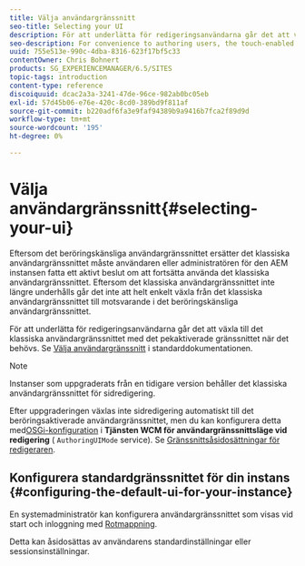 ```yaml
---
title: Välja användargränssnitt
seo-title: Selecting your UI
description: För att underlätta för redigeringsanvändarna går det att växla till det klassiska användargränssnittet med det pekaktiverade gränssnittet när det behövs.
seo-description: For convenience to authoring users, the touch-enabled UI does allow for switching to the classic UI when necessary.
uuid: 755e513e-990c-4dba-8316-623f17bf5c33
contentOwner: Chris Bohnert
products: SG_EXPERIENCEMANAGER/6.5/SITES
topic-tags: introduction
content-type: reference
discoiquuid: dcac2a3a-3241-47de-96ce-982ab0bc05eb
exl-id: 57d45b06-e76e-420c-8cd0-389bd9f811af
source-git-commit: b220adf6fa3e9faf94389b9a9416b7fca2f89d9d
workflow-type: tm+mt
source-wordcount: '195'
ht-degree: 0%

---
```


# Välja användargränssnitt{#selecting-your-ui}

Eftersom det beröringskänsliga användargränssnittet ersätter det klassiska användargränssnittet måste användaren eller administratören för den AEM instansen fatta ett aktivt beslut om att fortsätta använda det klassiska användargränssnittet. Eftersom det klassiska användargränssnittet inte längre underhålls går det inte att helt enkelt växla från det klassiska användargränssnittet till motsvarande i det beröringskänsliga användargränssnittet.

För att underlätta för redigeringsanvändarna går det att växla till det klassiska användargränssnittet med det pekaktiverade gränssnittet när det behövs. Se [Välja användargränssnitt](/help/sites-authoring/select-ui.md) i standarddokumentationen.

>[!NOTE]
>
>Instanser som uppgraderats från en tidigare version behåller det klassiska användargränssnittet för sidredigering.
>
>Efter uppgraderingen växlas inte sidredigering automatiskt till det beröringsaktiverade användargränssnittet, men du kan konfigurera detta med[OSGi-konfiguration](/help/sites-deploying/configuring-osgi.md) i **Tjänsten WCM för användargränssnittsläge vid redigering** ( `AuthoringUIMode` service). Se [Gränssnittsåsidosättningar för redigeraren](#uioverridesfortheeditor).

## Konfigurera standardgränssnittet för din instans {#configuring-the-default-ui-for-your-instance}

En systemadministratör kan konfigurera användargränssnittet som visas vid start och inloggning med [Rotmappning](/help/sites-deploying/osgi-configuration-settings.md#daycqrootmapping).

Detta kan åsidosättas av användarens standardinställningar eller sessionsinställningar.
